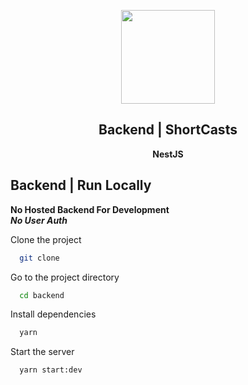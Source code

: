 <a href="#"><p align="center">
<img height=150 src="https://gdurl.com/4yjw"/>

</p></a>
<h2 align="center">
    <strong>Backend | ShortCasts</strong>
</h2>
<p align="center">
  <strong>NestJS</strong>
</p>

## Backend | Run Locally

**No Hosted Backend For Development**
<br />
**_No User Auth_**

Clone the project

```bash
  git clone
```

Go to the project directory

```bash
  cd backend
```

Install dependencies

```bash
  yarn
```

Start the server

```bash
  yarn start:dev
```
